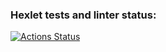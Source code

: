 ### Hexlet tests and linter status:
[![Actions Status](https://github.com/netwarloq/devops-for-programmers-project-76/workflows/hexlet-check/badge.svg)](https://github.com/netwarloq/devops-for-programmers-project-76/actions)